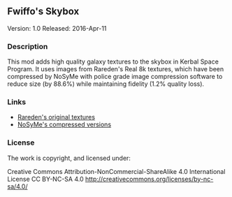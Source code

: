 ## Fwiffo's Skybox
Version: 1.0
Released: 2016-Apr-11

### Description

This mod adds high quality galaxy textures to the skybox in Kerbal Space Program.
It uses images from Rareden's Real 8k textures, which have been compressed by NoSyMe
with police grade image compression software to reduce size (by 88.6%) while
maintaining fidelity (1.2% quality loss).

### Links

- [Rareden's original textures](http://forum.kerbalspaceprogram.com/index.php?/topic/78778-raredens-real-8k-skybox-for-texture-replacer/)
- [NoSyMe's compressed versions](http://forum.kerbalspaceprogram.com/index.php?/topic/78778-raredens-real-8k-skybox-for-texture-replacer/&do=findComment&comment=2218500)

### License

The work is copyright, and licensed under:

Creative Commons Attribution-NonCommercial-ShareAlike 4.0 International License
CC BY-NC-SA 4.0
http://creativecommons.org/licenses/by-nc-sa/4.0/

